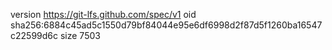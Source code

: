 version https://git-lfs.github.com/spec/v1
oid sha256:6884c45ad5c1550d79bf84044e95e6df6998d2f87d5f1260ba16547c22599d6c
size 7503
